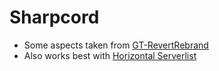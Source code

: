 # Sharpcord
- Some aspects taken from [GT-RevertRebrand](https://github.com/Goose-Nest/GT-RevertRebrand)
- Also works best with [Horizontal Serverlist](https://github.com/DiscordStyles/HorizontalServerList)
